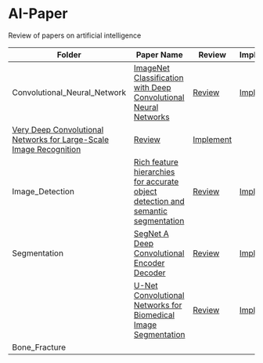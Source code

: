 # AI-Paper

Review of papers on artificial intelligence

| Folder                      | Paper Name                                                                                              | Review  | Implement |
|-----------------------------|---------------------------------------------------------------------------------------------------------|---------|-----------|
| Convolutional_Neural_Network | [ImageNet Classification with Deep Convolutional Neural Networks](#)                                      | [Review](#)  | [Implement](#)  |
|                              [Very Deep Convolutional Networks for Large-Scale Image Recognition](#)                                   | [Review](#)  | [Implement](#)  |
| Image_Detection              | [Rich feature hierarchies for accurate object detection and semantic segmentation](#)                    | [Review](#)  | [Implement](#)  |
| Segmentation                 | [SegNet A Deep Convolutional Encoder Decoder](#)                                                         | [Review](#)  | [Implement](#)  |
|                             | [U-Net Convolutional Networks for Biomedical Image Segmentation](#)                                      | [Review](#)  | [Implement](#)  |
| Bone_Fracture                |                                                                                                         |         |           |
